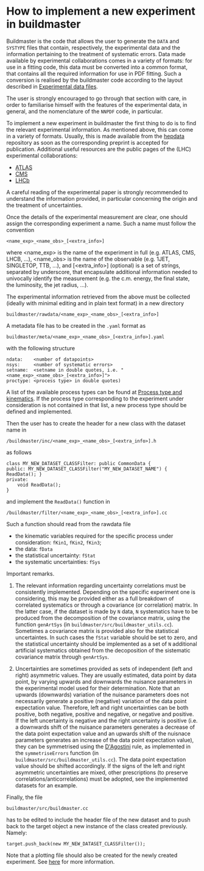 # How to implement a new experiment in buildmaster

Buildmaster is the code that allows the user to generate the ``DATA`` and
``SYSTYPE`` files that contain, respectively, the experimental data and the 
information pertaining to the treatment of systematic errors.
Data made available by experimental collaborations comes in a variety of 
formats: for use in a fitting code, this data must be converted into a
common format, that contains all the required information for use in PDF 
fitting. Such a conversion is realised by the buildmaster code according to
the layout described in [Experimental data files](exp_data_files).

The user is strongly encouraged to go through that section with care,
in order to familiarise himself with the features of the experimental data,
in general, and the nomenclature of the ``NNPDF`` code, in particular.
 
To implement a new experiment in buildmaster the first thing to do is to 
find the relevant experimental information. As mentioned above, this can come 
in a variety of formats. Usually, this is made available from the 
[hepdata](https://www.hepdata.net/) repository as soon as the corresponding preprint 
is accepted for publication.
Additional useful resources are the public pages of the (LHC)
experimental collaborations:
- [ATLAS](https://twiki.cern.ch/twiki/bin/view/AtlasPublic)
- [CMS](http://cms.web.cern.ch/news/cms-physics-results>)
- [LHCb](http://lhcbproject.web.cern.ch/lhcbproject/Publications/LHCbProjectPublic/Summary_all.html)

A careful reading of the experimental paper is strongly recommended to 
understand the information provided, in particular concerning the origin
and the treatment of uncertainties.

Once the details of the experimental measurement are clear, one should assign
the corresponding experiment a name. Such a name must follow the convention
```
<name_exp>_<name_obs>_[<extra_info>]
```
where <name_exp> is the name of the experiment in full (e.g. ATLAS, CMS,
LHCB, ...), <name_obs> is the name of the observable (e.g. 1JET, SINGLETOP,
TTB, ...), and [<extra_info>] (optional) is a set of strings, separated by
underscore, that encapsulate additional information needed to univocally
identify the measurement (e.g. the c.m. energy, the final state, 
the luminosity, the jet radius, ...).

The experimental information retrieved from the above must be 
collected (ideally with minimal editing and in plain text format) 
in a new directory 
```
buildmaster/rawdata/<name_exp>_<name_obs>_[<extra_info>]
```
A metadata file has to be created in the ``.yaml`` format as
```
buildmaster/meta/<name_exp>_<name_obs>_[<extra_info>].yaml
```
with the following structure
```
ndata:    <number of datapoints>
nsys:     <number of systematic errors>
setname:  <setname in double quotes, i.e. "<name_exp>_<name_obs>_[<extra_info>]">
proctype: <process type> in double quotes)
```
A list of the available process types can be found at [Process type and kinematics](process_type).
If the process type corresponding to the experiment under consideration is not
contained in that list, a new process type should be defined and implemented.

Then the user has to create the header for a new class with the dataset name in 
```
/buildmaster/inc/<name_exp>_<name_obs>_[<extra_info>].h
```
as follows
```
class MY_NEW_DATASET_CLASSFilter: public CommonData {
public: MY_NEW_DATASET_CLASSFilter("MY_NEW_DATASET_NAME") { ReadData(); }
private:
	void ReadData();
}

```
and implement the ``ReadData()`` function in 
```
/buildmaster/filter/<name_exp>_<name_obs>_[<extra_info>].cc
```
Such a function should read from the rawdata file 
- the kinematic variables required for the specific process under consideration: 
  ``fKin1``, ``fKin2``, ``fKin3``;
- the data: ``fData``
- the statistical uncertainty: ``fStat``
- the systematic uncertainties: ``fSys``

Important remarks.

1. The relevant information regarding uncertainty correlations must be consistently 
implemented. Depending on the specific experiment one is considering, this may be 
provided either as a full breakdown of correlated 
systematics or through a covariance (or correlation) matrix. In the latter case, if 
the dataset is made by ``N`` data, ``N`` systematics have to be produced from the 
decomposition of the covariance matrix, using the function ``genArtSys``
(in ``buildmaster/src/buildmaster_utils.cc``).
Sometimes a covariance matrix is provided also for the statistical uncertaintes. 
In such cases the ``fStat`` variable should be set to zero,
and the statistical uncertainty should be implemented as a set of 
``N`` additional artificial systematics obtained from the decoposition
of the sistematic covariance matrix through ``genArtSys``. 

2. Uncertainties are sometimes provided as sets of independent (left and right) 
asymmetric values. They are usually estimated, data point by data point, by varying 
upwards and downwards the nuisance parameters in the experimental model used for their 
determination. Note that an upwards (downwards) variation of the nuisance parameters 
does not necessarily generate a positive (negative) variation of the data point 
expectation value. Therefore, left and right uncertainties can be both positive, 
both negative, positive and negative, or negative and positive. If the left uncertainty
is negative and the right uncertainty is positive (i.e. a downwards shift of the 
nuisance parameters generates a decrease of the data point expectation value and 
an upwards shift of the nuisnace parameters generates an increase of the data point 
expectation value), they can be symmetrised using the 
[D'Agostini](https://arxiv.org/abs/physics/0403086) rule, 
as implemented in the ``symmetriseErrors`` function (in 
``buildmaster/src/buildmaster_utils.cc``). The data point expectation value should be
shifted accordingly. If the signs of the left and right asymmetric uncertainties are
mixed, other prescriptions (to preserve correlations/anticorrelations) must be adopted,
see the implemented datasets for an example.

Finally, the file
```
buildmaster/src/buildmaster.cc 
```
has to be edited to include the header file of the new dataset and to push back 
to the target object a new instance of the class created previously. Namely:
```
target.push_back(new MY_NEW_DATASET_CLASSFilter());

```

Note that a plotting file should also be created for the newly created experiment.
See [here](plotting-format) for more information.

